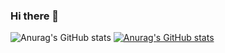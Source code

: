 ### Hi there 👋

![Anurag's GitHub stats](https://github-readme-stats.vercel.app/api?username=anuraghazra&show_icons=true)
[![Anurag's GitHub stats](https://github-readme-stats.vercel.app/api?username=Scxipted)](https://github.com/anuraghazra/github-readme-stats)
